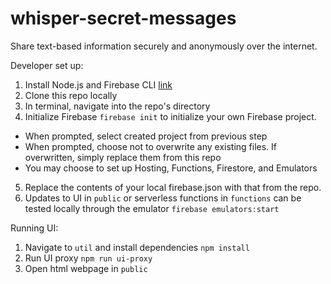 # whisper-secret-messages

Share text-based information securely and anonymously over the internet.

Developer set up:
1. Install Node.js and Firebase CLI [link](https://firebase.google.com/docs/functions/get-started#set-up-node.js-and-the-firebase-cli)
2. Clone this repo locally
3. In terminal, navigate into the repo's directory
4. Initialize Firebase `firebase init` to initialize your own Firebase project.
  - When prompted, select created project from previous step
  - When prompted, choose not to overwrite any existing files. If overwritten, simply replace them from this repo
  - You may choose to set up Hosting, Functions, Firestore, and Emulators
5. Replace the contents of your local firebase.json with that from the repo.
6. Updates to UI in `public` or serverless functions in `functions` can be tested locally through the emulator `firebase emulators:start`

Running UI:
1. Navigate to `util` and install dependencies `npm install`
2. Run UI proxy `npm run ui-proxy`
3. Open html webpage in `public`
